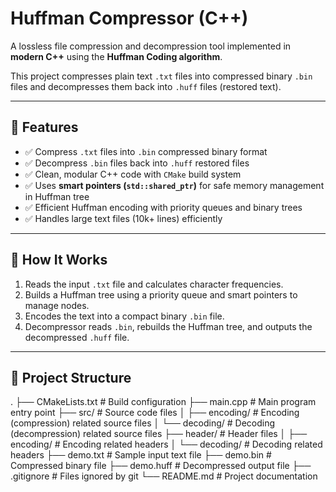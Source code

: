 # Huffman Compressor (C++)

A lossless file compression and decompression tool implemented in **modern C++** using the **Huffman Coding algorithm**.

This project compresses plain text `.txt` files into compressed binary `.bin` files and decompresses them back into `.huff` files (restored text).

---

## 📌 Features

- ✅ Compress `.txt` files into `.bin` compressed binary format
- ✅ Decompress `.bin` files back into `.huff` restored files
- ✅ Clean, modular C++ code with `CMake` build system
- ✅ Uses **smart pointers (`std::shared_ptr`)** for safe memory management in Huffman tree
- ✅ Efficient Huffman encoding with priority queues and binary trees
- ✅ Handles large text files (10k+ lines) efficiently

---

## 🧠 How It Works

1. Reads the input `.txt` file and calculates character frequencies.
2. Builds a Huffman tree using a priority queue and smart pointers to manage nodes.
3. Encodes the text into a compact binary `.bin` file.
4. Decompressor reads `.bin`, rebuilds the Huffman tree, and outputs the decompressed `.huff` file.

---

## 📁 Project Structure

.
├── CMakeLists.txt # Build configuration
├── main.cpp # Main program entry point
├── src/ # Source code files
│ ├── encoding/ # Encoding (compression) related source files
│ └── decoding/ # Decoding (decompression) related source files
├── header/ # Header files
│ ├── encoding/ # Encoding related headers
│ └── decoding/ # Decoding related headers
├── demo.txt # Sample input text file
├── demo.bin # Compressed binary file
├── demo.huff # Decompressed output file
├── .gitignore # Files ignored by git
└── README.md # Project documentation



 
